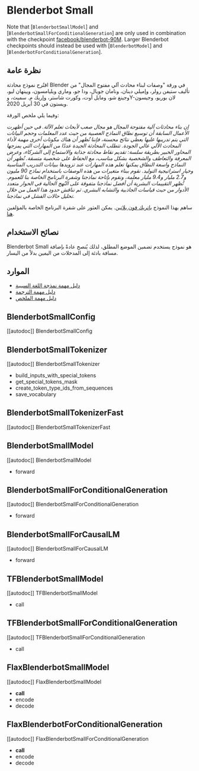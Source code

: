 # Blenderbot Small

Note that [`BlenderbotSmallModel`] and [`BlenderbotSmallForConditionalGeneration`] are only used in combination with the checkpoint [facebook/blenderbot-90M](https://huggingface.co/facebook/blenderbot-90M). Larger Blenderbot checkpoints should instead be used with [`BlenderbotModel`] and [`BlenderbotForConditionalGeneration`].

## نظرة عامة

اقتُرح نموذج محادثة Blender في ورقة "وصفات لبناء محادث آلي مفتوح المجال" من تأليف ستيفن رولر، وإميلي دينان، ونامان جويال، ودا جو، وماري ويليامسون، ويينهان ليو، وجينغ شو، ومايل أوت، وكورت شاستر، وإريك م. سميث، وY-لان بوريو، وجيسون ويستون في 30 أبريل 2020.

وفيما يلي ملخص الورقة:

*إن بناء محادثات آلية مفتوحة المجال هو مجال صعب لأبحاث تعلم الآلة. في حين أظهرت الأعمال السابقة أن توسيع نطاق النماذج العصبية من حيث عدد المعلمات وحجم البيانات التي يتم تدريبها عليها يعطي نتائج محسنة، فإننا نُظهر أن هناك مكونات أخرى مهمة لأداء المحادث الآلي عالي الجودة. تتطلب المحادثة الجيدة عددًا من المهارات التي يمزجها المحاور الخبير بطريقة سلسة: تقديم نقاط محادثة جذابة والاستماع إلى الشركاء، وعرض المعرفة والتعاطف والشخصية بشكل مناسب، مع الحفاظ على شخصية متسقة. نُظهر أن النماذج واسعة النطاق يمكنها تعلم هذه المهارات عند تزويدها ببيانات التدريب المناسبة وخيار استراتيجية التوليد. نقوم ببناء متغيرات من هذه الوصفات باستخدام نماذج 90 مليون و2.7 مليار و9.4 مليار معلمة، ونقوم بإتاحة نماذجنا وشفرة البرنامج الخاصة بنا للعموم. تُظهر التقييمات البشرية أن أفضل نماذجنا متفوقة على النُهج الحالية في الحوار متعدد الأدوار من حيث قياسات الجاذبية والتشابه البشري. ثم نناقش حدود هذا العمل من خلال تحليل حالات الفشل في نماذجنا.*

ساهم بهذا النموذج [باتريك فون بلاتين](https://huggingface.co/patrickvonplaten). يمكن العثور على شفرة البرنامج الخاصة بالمؤلفين [هنا](https://github.com/facebookresearch/ParlAI).

## نصائح الاستخدام

Blenderbot Small هو نموذج يستخدم تضمين الموضع المطلق، لذلك يُنصح عادةً بإضافة مسافة بادئة إلى المدخلات من اليمين بدلاً من اليسار.

## الموارد

- [دليل مهمة نمذجة اللغة السببية](../tasks/language_modeling)
- [دليل مهمة الترجمة](../tasks/translation)
- [دليل مهمة الملخص](../tasks/summarization)

## BlenderbotSmallConfig

[[autodoc]] BlenderbotSmallConfig

## BlenderbotSmallTokenizer

[[autodoc]] BlenderbotSmallTokenizer

- build_inputs_with_special_tokens
- get_special_tokens_mask
- create_token_type_ids_from_sequences
- save_vocabulary

## BlenderbotSmallTokenizerFast

[[autodoc]] BlenderbotSmallTokenizerFast

<frameworkcontent>

<pt>

## BlenderbotSmallModel

[[autodoc]] BlenderbotSmallModel

- forward

## BlenderbotSmallForConditionalGeneration

[[autodoc]] BlenderbotSmallForConditionalGeneration

- forward

## BlenderbotSmallForCausalLM

[[autodoc]] BlenderbotSmallForCausalLM

- forward

</pt>

<tf>

## TFBlenderbotSmallModel

[[autodoc]] TFBlenderbotSmallModel

- call

## TFBlenderbotSmallForConditionalGeneration

[[autodoc]] TFBlenderbotSmallForConditionalGeneration

- call

</tf>

<jax>

## FlaxBlenderbotSmallModel

[[autodoc]] FlaxBlenderbotSmallModel

- __call__
- encode
- decode

## FlaxBlenderbotForConditionalGeneration

[[autodoc]] FlaxBlenderbotSmallForConditionalGeneration

- __call__
- encode
- decode

</jax>

</frameworkcontent>